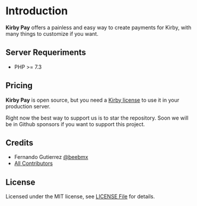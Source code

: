# Introduction


**Kirby Pay** offers a painless and easy way to create payments for Kirby, with many things to customize if you want.

## Server Requeriments

- PHP >= 7.3

## Pricing

**Kirby Pay** is open source, but you need a [Kirby license](https://getkirby.com/buy) to use it in your production server.

Right now the best way to support us is to star the repository. Soon we will be in Github sponsors if you want to support this project. 

## Credits

- Fernando Gutierrez [@beebmx](https://github.com/beebmx)
- [All Contributors](https://github.com/beebmx/kirby-pay/contributors)

## License

Licensed under the MIT license, see [LICENSE File](https://github.com/beebmx/kirby-pay/blob/master/LICENSE.md) for details.
